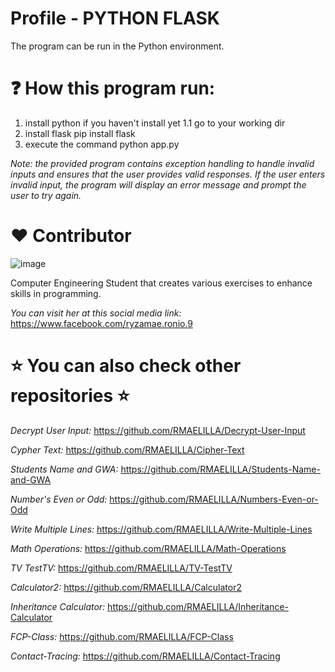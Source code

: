 # Profile - PYTHON FLASK
The program can be run in the Python environment.

# ❓ How this program run: 
1. install python if you haven't install yet
1.1 go to your working dir 
2. install flask
    pip install flask
3. execute the command 
    python app.py    

_Note: the provided program contains exception handling to handle invalid inputs and ensures that the user provides valid responses. If the user enters invalid input, the program will display an error message and prompt the user to try again._

# :heart: Contributor
![image](https://user-images.githubusercontent.com/129654335/234447504-b897eec1-0a8b-4350-a11f-6efdf0357b81.png)

Computer Engineering Student that creates various exercises to enhance skills in programming.

_You can visit her at this social media link:_
https://www.facebook.com/ryzamae.ronio.9

# ⭐ You can also check other repositories ⭐
_Decrypt User Input:_ https://github.com/RMAELILLA/Decrypt-User-Input

_Cypher Text:_ https://github.com/RMAELILLA/Cipher-Text

_Students Name and GWA:_ https://github.com/RMAELILLA/Students-Name-and-GWA

_Number's Even or Odd:_ https://github.com/RMAELILLA/Numbers-Even-or-Odd

_Write Multiple Lines:_ https://github.com/RMAELILLA/Write-Multiple-Lines

_Math Operations:_ https://github.com/RMAELILLA/Math-Operations

_TV TestTV:_ https://github.com/RMAELILLA/TV-TestTV

_Calculator2:_ https://github.com/RMAELILLA/Calculator2

_Inheritance Calculator:_ https://github.com/RMAELILLA/Inheritance-Calculator

_FCP-Class:_ https://github.com/RMAELILLA/FCP-Class

_Contact-Tracing:_ https://github.com/RMAELILLA/Contact-Tracing
